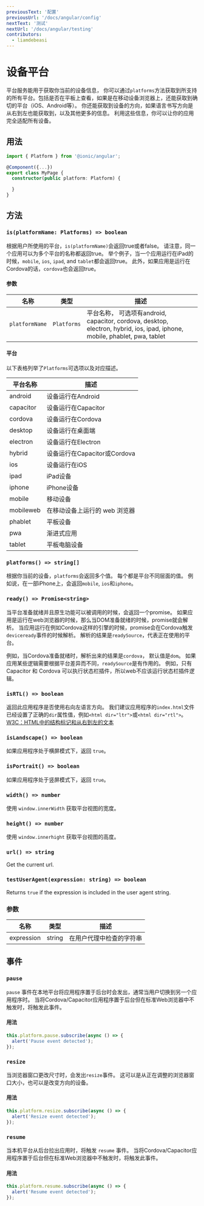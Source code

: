 ```yaml
---
previousText: '配置'
previousUrl: '/docs/angular/config'
nextText: '测试'
nextUrl: '/docs/angular/testing'
contributors:
  - liamdebeasi
---
```



# 设备平台

平台服务能用于获取你当前的设备信息， 你可以通过`platforms`方法获取到所支持的所有平台。包括是否在平板上查看，如果是在移动设备浏览器上，还能获取到确切的平台（iOS、Android等）。 你还能获取到设备的方向，如果语言书写方向是从右到左也能获取到，以及其他更多的信息。 利用这些信息，你可以让你的应用完全适配所有设备。

## 用法

```typescript
import { Platform } from '@ionic/angular';

@Component({...})
export class MyPage {
  constructor(public platform: Platform) {

  }
}
```

## 方法

### `is(platformName: Platforms) => boolean`

根据用户所使用的平台，`is(platformName)`会返回true或者false。 请注意，同一个应用可以为多个平台的名称都返回true。 举个例子，当一个应用运行在iPad的时候，`mobile`, `ios`, `ipad`, and `tablet`都会返回true。 此外，如果应用是运行在Cordova的话，`cordova`也会返回true。

#### 参数

| 名称             | 类型          | 描述                                                                                                                |
| -------------- | ----------- | ----------------------------------------------------------------------------------------------------------------- |
| `platformName` | `Platforms` | 平台名称， 可选项有android, capacitor, cordova, desktop, electron, hybrid, ios, ipad, iphone, mobile, phablet, pwa, tablet |

#### 平台

以下表格列举了`Platforms`可选项以及对应描述。

| 平台名称      | 描述                     |
| --------- | ---------------------- |
| android   | 设备运行在Android           |
| capacitor | 设备运行在Capacitor         |
| cordova   | 设备运行在Cordova           |
| desktop   | 设备运行在桌面端               |
| electron  | 设备运行在Electron          |
| hybrid    | 设备运行在Capacitor或Cordova |
| ios       | 设备运行在iOS               |
| ipad      | iPad设备                 |
| iphone    | iPhone设备               |
| mobile    | 移动设备                   |
| mobileweb | 在移动设备上运行的 web 浏览器      |
| phablet   | 平板设备                   |
| pwa       | 渐进式应用                  |
| tablet    | 平板电脑设备                 |

### `platforms() => string[]`

根据你当前的设备，`platforms`会返回多个值。 每个都是平台不同层面的值。 例如说，在一部iPhone上，会返回`mobile`, `ios`和`iphone`。

### `ready() => Promise<string>`

当平台准备就绪并且原生功能可以被调用的时候，会返回一个promise。 如果应用是运行在web浏览器的时候，那么当DOM准备就绪的时候，promise就会解析。 当应用运行在例如Cordova这样的引擎的时候，promise会在Cordova触发`deviceready`事件的时候解析。 解析的结果是`readySource`，代表正在使用的平台。

例如，当Cordova准备就绪时，解析出来的结果是`cordova`， 默认值是`dom`。 如果应用某些逻辑需要根据平台差异而不同，`readySource`是有作用的。 例如，只有Capacitor 和 Cordova 可以执行状态栏插件，所以web不应该运行状态栏插件逻辑。

### `isRTL() => boolean`

返回此应用程序是否使用右向左语言方向。 我们建议应用程序的`index.html`文件已经设置了正确的`dir`属性值，例如`<html dir="ltr">`或`<html dir="rtl">`。 [ W3C：HTML中的结构标记和从右到左的文本](http://www.w3.org/International/questions/qa-html-dir)

### `isLandscape() => boolean`

如果应用程序处于横屏模式下，返回 `true`。

### `isPortrait() => boolean`

如果应用程序处于竖屏模式下，返回 `true`。

### `width() => number`

使用 `window.innerWidth` 获取平台视图的宽度。

### `height() => number`

使用 `window.innerhight` 获取平台视图的高度。

### `url() => string`

Get the current url.

### `testUserAgent(expression: string) => boolean`

Returns `true` if the expression is included in the user agent string.

### 参数
| 名称         | 类型     | 描述           |
| ---------- | ------ | ------------ |
| expression | string | 在用户代理中检查的字符串 |

## 事件

### `pause`

`pause` 事件在本地平台将应用程序置于后台时会发出，通常当用户切换到另一个应用程序时。 当将Cordova/Capacitor应用程序置于后台但在标准Web浏览器中不触发时，将触发此事件。

#### 用法

```typescript
this.platform.pause.subscribe(async () => {
  alert('Pause event detected');
});
```

### `resize`

当浏览器窗口更改尺寸时，会发出`resize`事件。 这可以是从正在调整的浏览器窗口大小，也可以是改变方向的设备。

#### 用法

```typescript
this.platform.resize.subscribe(async () => {
  alert('Resize event detected');
});
```

### `resume`

当本机平台从后台拉出应用时，将触发 `resume` 事件。 当将Cordova/Capacitor应用程序置于后台但在标准Web浏览器中不触发时，将触发此事件。

#### 用法

```typescript
this.platform.resume.subscribe(async () => {
  alert('Resume event detected');
});
```
